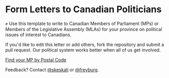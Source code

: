 # Form Letters to Canadian Politicians

:fist:
Use this template to write to Canadian Members of Parliament (MPs) or Members of the Legislative Assembly (MLAs) for your province on political issues of interest to Canadians.

If you'd like to edit this letter or add others, fork the repository and submit a pull request.  Our political system works better when all of us get involved.

[Find your MP by Postal Code](http://www.lop.parl.gc.ca/ParlInfo/Compilations/HouseOfCommons/MemberByPostalCode.aspx?Language=E&PostalCode=&Submit=Find)

Feedback? Contact [@skeskali](https://twitter.com/skeskali) or [@freyburg](https://twitter.com/freyburg).
